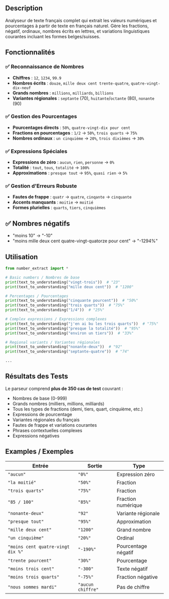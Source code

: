 ## Description

Analyseur de texte français complet qui extrait les valeurs numériques et pourcentages à partir de texte en français naturel. Gère les fractions, négatif, ordinaux, nombres écrits en lettres, et variations linguistiques courantes incluant les formes belges/suisses.

## Fonctionnalités

### ✅ Reconnaissance de Nombres
- **Chiffres** : `12`, `1234`, `99.9`
- **Nombres écrits** : `douze`, `mille deux cent trente-quatre`, `quatre-vingt-dix-neuf`
- **Grands nombres** : `millions`, `milliards`, `billions`
- **Variantes régionales** : `septante` (70), `huitante`/`octante` (80), `nonante` (90)

### ✅ Gestion des Pourcentages
- **Pourcentages directs** : `50%`, `quatre-vingt-dix pour cent`
- **Fractions en pourcentages** : `1/2` → `50%`, `trois quarts` → `75%`
- **Nombres ordinaux** : `un cinquième` → `20%`, `trois dixièmes` → `30%`

### ✅ Expressions Spéciales
- **Expressions de zéro** : `aucun`, `rien`, `personne` → `0%`
- **Totalité** : `tout`, `tous`, `totalité` → `100%`
- **Approximations** : `presque tout` → `95%`, `quasi rien` → `5%`

### ✅ Gestion d'Erreurs Robuste
- **Fautes de frappe** : `quatr` → `quatre`, `cinqante` → `cinquante`
- **Accents manquants** : `moitie` → `moitié`
- **Formes plurielles** : `quarts`, `tiers`, `cinquièmes`

## ✅ Nombres négatifs
- "moins 10" → "-10"
- "moins mille deux cent quatre-vingt-quatorze pour cent" → "-1294%"

## Utilisation

```python
from number_extract import *

# Basic numbers / Nombres de base
print(text_to_understanding("vingt-trois"))  # "23"
print(text_to_understanding("mille deux cent"))  # "1200"

# Percentages / Pourcentages
print(text_to_understanding("cinquante pourcent"))  # "50%"
print(text_to_understanding("trois quarts"))  # "75%"
print(text_to_understanding("1/4"))  # "25%"

# Complex expressions / Expressions complexes
print(text_to_understanding("j'en ai bu les trois quarts"))  # "75%"
print(text_to_understanding("presque la totalité"))  # "95%"
print(text_to_understanding("environ un tiers"))  # "33%"

# Regional variants / Variantes régionales
print(text_to_understanding("nonante-deux"))  # "92"
print(text_to_understanding("septante-quatre"))  # "74"

...

```

## Résultats des Tests

Le parseur comprend **plus de 350 cas de test** couvrant :
- Nombres de base (0-999)
- Grands nombres (milliers, millions, milliards)
- Tous les types de fractions (demi, tiers, quart, cinquième, etc.)
- Expressions de pourcentage
- Variantes régionales du français
- Fautes de frappe et variations courantes
- Phrases contextuelles complexes
- Expressions négatives

## Examples / Exemples

| Entrée               | Sortie        | Type               |
|--------------------------------|---------------|--------------------|
| `"aucun"`                      | `"0%"`        | Expression zéro    |
| `"la moitié"`                  | `"50%"`       | Fraction           |
| `"trois quarts"`               | `"75%"`       | Fraction           |
| `"85 / 100"`                   | `"85%"`       | Fraction numérique |
| `"nonante-deux"`               | `"92"`        | Variante régionale |
| `"presque tout"`               | `"95%"`       | Approximation      |
| `"mille deux cent"`            | `"1200"`      | Grand nombre       |
| `"un cinquième"`               | `"20%"`       | Ordinal            |
| `"moins cent quatre-vingt dix %"`| `"-190%"`     | Pourcentage négatif|
| `"trente pourcent"`| `"30%"`     | Pourcentage|
| `"moins trois cent"`           | `"-300"`      | Texte négatif      |
| `"moins trois quarts"`         | `"-75%"`      | Fraction négative  |
| `"nous sommes mardi"`           | `"aucun chiffre"` | Pas de chiffre  |
